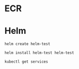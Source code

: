 # ECR

# Helm

```bash
helm create helm-test

helm install helm-test helm-test
```

```bash
kubectl get services
```

